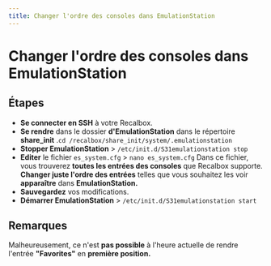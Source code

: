 ```yaml
---
title: Changer l'ordre des consoles dans EmulationStation
---
```


# Changer l'ordre des consoles dans EmulationStation

## Étapes <a id="etapes"></a>

* **Se connecter en SSH** à votre Recalbox. 
* **Se rendre** dans le dossier **d'EmulationStation** dans le répertoire **share\_init** .`cd /recalbox/share_init/system/.emulationstation`
*   **Stopper EmulationStation** &gt; `/etc/init.d/S31emulationstation stop`   
* **Editer** le fichier `es_system.cfg` &gt; `nano es_system.cfg`   Dans ce fichier, vous trouverez **toutes les entrées des consoles** que Recalbox supporte. **Changer juste l'ordre des entrées** telles que vous souhaitez les voir **apparaître** dans **EmulationStation.** 
* **Sauvegardez** vos modifications. 
* **Démarrer EmulationStation** &gt; `/etc/init.d/S31emulationstation start` 

## Remarques <a id="remarques"></a>

Malheureusement, ce n'est **pas possible** à l'heure actuelle de rendre l'entrée **"Favorites"** en **première position.**

